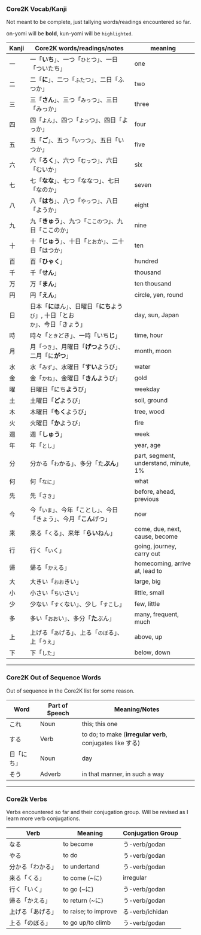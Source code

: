 ### Core2K Vocab/Kanji

Not meant to be complete, just tallying words/readings encountered so far.

on-yomi will be **bold**, kun-yomi will be `highlighted`.

| **Kanji** | **Core2K words/readings/notes** | **meaning** |
| --- | --- | --- |
| 一 | 一「**いち**」、一つ「`ひと`つ」、一日「ついたち」 | one |
| 二 | 二「**に**」、二つ「`ふた`つ」、二日「ふつか」 | two |
| 三 | 三「**さん**」、三つ「`みっ`つ」、三日「みっか」| three |
| 四 | 四「`よん`」、四つ「`よっ`つ」、四日「よっか」 | four |
| 五 | 五「**ご**」、五つ「`いつ`つ」、五日「いつか」 | five |
| 六 | 六「**ろく**」、六つ「`むっ`つ」、六日「むいか」 | six |
| 七 | 七「**なな**」、七つ「ななつ」、七日「なのか」 | seven |
| 八 | 八「**はち**」、八つ「`やっ`つ」、八日「ようか」 | eight |
| 九 | 九「**きゅう**」、九つ「`ここの`つ」、九日「ここのか」 | nine |
| 十 | 十「**じゅう**」、十日「`とお`か」、二十日「はつか」 | ten |
| 百 | 百「**ひゃく**」 | hundred |
| 千 | 千「**せん**」 | thousand |
| 万 | 万「**まん**」 | ten thousand |
| 円 | 円「**えん**」 | circle, yen, round |
| 日 | 日本「**に**ほん」、日曜日「**にち**よう`び`」, 十日「とお`か`」、今日「きょう」 | day, sun, Japan |
| 時 | 時々「`とき`どき」、一時「いち**じ**」 | time, hour |
| 月 | 月「`つき`」、月曜日「**げつ**ようび」、二月「に**がつ**」 | month, moon |
| 水 | 水「`みず`」、水曜日「**すい**ようび」 | water |
| 金 | 金「`かね`」、金曜日「**きん**ようび」 | gold |
| 曜 | 日曜日「にち**よう**び」 | weekday |
| 土 | 土曜日「**ど**ようび」 |  soil, ground |
| 木 | 木曜日「**もく**ようび」 | tree, wood |
| 火 | 火曜日「**か**ようび」 | fire |
| 週 | 週「**しゅう**」 | week |
| 年 | 年「`とし`」 | year, age |
| 分 | 分かる「`わ`かる」、多分「た**ぶん**」 | part, segment, understand, minute, 1% |　
| 何 | 何「`なに`」 | what |
| 先 | 先「`さき`」 | before, ahead, previous |
| 今 | 今「`いま`」、今年「ことし」、今日「きょう」、今月「**こん**げつ」 | now |
| 来 | 来る「`く`る」、来年「**らい**ねん」 | come, due, next, cause, become |
| 行 | 行く「`い`く」 | going, journey, carry out | 
| 帰 | 帰る「`かえ`る」 | homecoming, arrive at, lead to |
| 大 | 大きい「`おお`きい」 | large, big |
| 小 | 小さい「`ちい`さい」 | little, small |
| 少 | 少ない「`すく`ない」、少し「`すこ`し」 | few, little |
| 多 | 多い「`おお`い」、多分「**た**ぶん」 | many, frequent, much |
| 上 | 上げる「`あ`げる」、上る「`のぼ`る」、上「`うえ`」 | above, up |
| 下 | 下「`した`」 | below, down |

---

### Core2K Out of Sequence Words

Out of sequence in the Core2K list for some reason.

| **Word** | **Part of Speech** | **Meaning/Notes**
| --- | --- | --- |
| これ | Noun | this; this one |
| する | Verb | to do; to make (**irregular verb**, conjugates like する) |
| 日「にち」 | Noun | day |
| そう | Adverb | in that manner, in such a way |

---

### Core2k Verbs

Verbs encountered so far and their conjugation group. Will be revised as I learn more verb conjugations.

| **Verb** | **Meaning** | **Conjugation Group** |
| --- | --- | --- |
| なる | to become | う-verb/godan |
| やる | to do | う-verb/godan |
| 分かる「わかる」| to undertand | う-verb/godan |
| 来る「くる」 | to come (~に) | irregular |
| 行く「いく」 | to go (~に) | う-verb/godan |
| 帰る「かえる」 | to return (~に) | う-verb/godan |
| 上げる「あげる」 | to raise; to improve | る-verb/ichidan |
| 上る「のぼる」 | to go up/to climb | う-verb/godan |